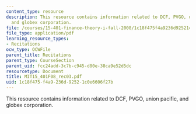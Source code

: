 ```yaml
---
content_type: resource
description: This resource contains information related to DCF, PVGO, union pacific,
  and globex corporation.
file: /courses/15-401-finance-theory-i-fall-2008/1c18f475f4a9236d92521c0e6606f27b_MIT15_401F08_rec03.pdf
file_type: application/pdf
learning_resource_types:
- Recitations
ocw_type: OCWFile
parent_title: Recitations
parent_type: CourseSection
parent_uid: fcc24add-3c7b-c945-d80e-38ca9e52d5dc
resourcetype: Document
title: MIT15_401F08_rec03.pdf
uid: 1c18f475-f4a9-236d-9252-1c0e6606f27b
---
```

This resource contains information related to DCF, PVGO, union pacific, and globex corporation.

